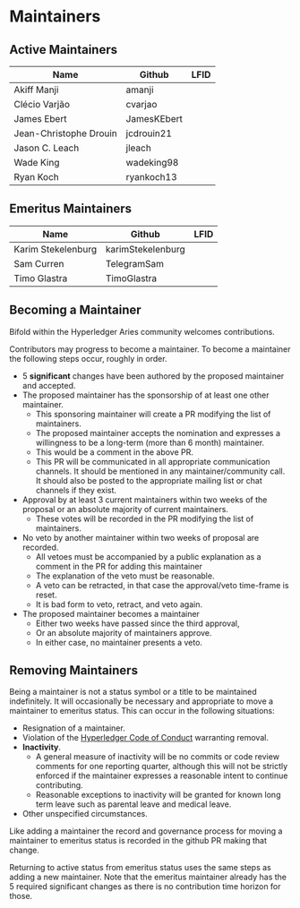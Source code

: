 # Maintainers

## Active Maintainers

<!-- Please keep this sorted alphabetically by github -->

| Name                   | Github      | LFID |
| ---------------------- | ----------- | ---- |
| Akiff Manji            | amanji      |      |
| Clécio Varjão          | cvarjao     |      |
| James Ebert            | JamesKEbert |      |
| Jean-Christophe Drouin | jcdrouin21  |      |
| Jason C. Leach         | jleach      |      |
| Wade King              | wadeking98  |      |
| Ryan Koch              | ryankoch13  |      |

## Emeritus Maintainers

| Name               | Github            | LFID |
| ------------------ | ----------------- | ---- |
| Karim Stekelenburg | karimStekelenburg |      |
| Sam Curren         | TelegramSam       |      |
| Timo Glastra       | TimoGlastra       |      |

## Becoming a Maintainer

Bifold within the Hyperledger Aries community welcomes contributions.

Contributors may progress to become a maintainer. To become a maintainer the following steps occur, roughly in order.

- 5 **significant** changes have been authored by the proposed maintainer and accepted.
- The proposed maintainer has the sponsorship of at least one other maintainer.
  - This sponsoring maintainer will create a PR modifying the list of
    maintainers.
  - The proposed maintainer accepts the nomination and expresses a willingness
    to be a long-term (more than 6 month) maintainer.
  - This would be a comment in the above PR.
  - This PR will be communicated in all appropriate communication channels. It
    should be mentioned in any maintainer/community call. It should also be
    posted to the appropriate mailing list or chat channels if they exist.
- Approval by at least 3 current maintainers within two weeks of the proposal or an absolute majority of current maintainers.
  - These votes will be recorded in the PR modifying the list of maintainers.
- No veto by another maintainer within two weeks of proposal are recorded.
  - All vetoes must be accompanied by a public explanation as a comment in the
    PR for adding this maintainer
  - The explanation of the veto must be reasonable.
  - A veto can be retracted, in that case the approval/veto time-frame is reset.
  - It is bad form to veto, retract, and veto again.
- The proposed maintainer becomes a maintainer
  - Either two weeks have passed since the third approval,
  - Or an absolute majority of maintainers approve.
  - In either case, no maintainer presents a veto.

## Removing Maintainers

Being a maintainer is not a status symbol or a title to be maintained indefinitely. It will occasionally be necessary and appropriate to move a
maintainer to emeritus status. This can occur in the following situations:

- Resignation of a maintainer.
- Violation of the [Hyperledger Code of
  Conduct](https://wiki.hyperledger.org/display/HYP/Hyperledger+Code+of+Conduct) warranting removal.
- **Inactivity**.
  - A general measure of inactivity will be no commits or code review comments for one reporting quarter, although this will not be strictly enforced if the maintainer expresses a reasonable intent to continue contributing.
  - Reasonable exceptions to inactivity will be granted for known long term leave such as parental leave and medical leave.
- Other unspecified circumstances.

Like adding a maintainer the record and governance process for moving a maintainer to emeritus status is recorded in the github PR making that change.

Returning to active status from emeritus status uses the same steps as adding a new maintainer. Note that the emeritus maintainer already has the 5 required significant changes as there is no contribution time horizon for those.
